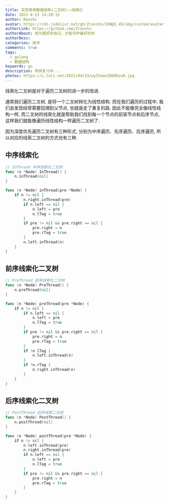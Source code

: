```yaml
---
title: 实现常用数据结构(二叉树)——线索化
date: 2021-4-23 14:20:15
author: Ranshi
avatar: https://cdn.jsdelivr.net/gh/Zranshi/CDN@1.45/img/custom/avatar.jpg
authorLink: https://github.com/Zranshi
authorAbout: 成为更好的自己，才能守护最好的你
authorDesc:
categories: 技术
comments: true
tags:
  - golang
  - 数据结构
keywords: go
description: 考研复习中...
photos: https://i.loli.net/2021/04/23/wyI5omnZQ89OvuK.jpg
---
```


线索化二叉树是对于遍历二叉树的进一步的改进.

通常我们遍历二叉树, 是将一个二叉树转化为线性结构. 而在我们遍历的过程中, 我们会发现经常需要回溯到父节点, 也就是走了重复的路. 因此不能像完全像线性结构一样, 而二叉树的线索化就是帮助我们找到每一个节点的前驱节点和后序节点, 这样我们就能像遍历线性结构一样遍历二叉树了.

因为深度优先遍历二叉树有三种形式, 分别为中序遍历、先序遍历、后序遍历, 所以对应的线索二叉树的方式也有三种.

## 中序线索化

```Go
// InThread 中序线索化二叉树
func (n *Node) InThread() {
	n.inThread(nil)
}

func (n *Node) inThread(pre *Node) {
	if n != nil {
		n.right.inThread(pre)
		if n.left == nil {
			n.left = pre
			n.lTag = true
		}
		if pre != nil && pre.right == nil {
			pre.right = n
			pre.rTag = true
		}
		n.left.inThread(n)
	}
}
```

## 前序线索化二叉树

```Go
// PreThread 前序线索化二叉树
func (n *Node) PreThread() {
	n.preThread(nil)
}

func (n *Node) preThread(pre *Node) {
	if n != nil {
		if n.left == nil {
			n.left = pre
			n.lTag = true
		}
		if pre != nil && pre.right == nil {
			pre.right = n
			pre.rTag = true
		}
		if !n.lTag {
			n.left.inThread(n)
		}
		if !n.rTag {
			n.right.inThread(n)
		}
	}
}
```

## 后序线索化二叉树

```Go
// PostThread 后序线索二叉树
func (n *Node) PostThread() {
	n.postThread(nil)
}

func (n *Node) postThread(pre *Node) {
	if n != nil {
		n.left.inThread(pre)
		n.right.inThread(pre)
		if n.left == nil {
			n.left = pre
			n.lTag = true
		}
		if pre != nil && pre.right == nil {
			pre.right = n
			pre.rTag = true
		}
	}
}
```
